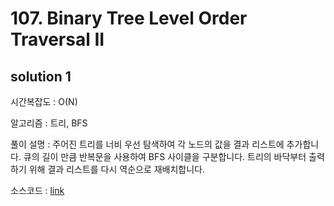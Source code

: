# 107. Binary Tree Level Order Traversal II

## solution 1

시간복잡도 : O(N)

알고리즘 : 트리, BFS

풀이 설명 : 주어진 트리를 너비 우선 탐색하여 각 노드의 값을 결과 리스트에 추가합니다. 큐의 길이 만큼 반복문을 사용하여 BFS 사이클을 구분합니다. 트리의 바닥부터 출력하기 위해 결과 리스트를 다시 역순으로 재배치합니다.

소스코드 : [link](./107-yongjoonseo.py)

